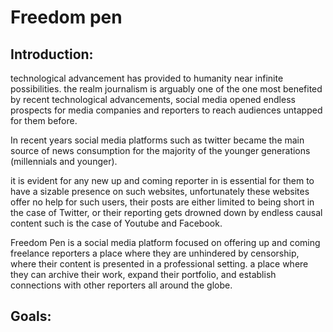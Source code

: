 # Freedom pen



## Introduction:

  technological advancement has provided to humanity near infinite possibilities.
the realm journalism is arguably one of the  one most benefited by recent technological advancements,
social media opened    endless prospects for media companies and reporters to reach audiences untapped
for them before.
  
 In recent years social media platforms such as twitter became the main source of news consumption
for the majority of the younger generations (millennials and younger).


  it is evident for any new up and coming reporter in is essential for them to have a sizable presence 
on such websites, unfortunately these websites offer no help for such users,  their posts are either 
limited to being short in the case of Twitter, or their reporting gets drowned down by endless causal
content such is the case of Youtube and Facebook.


  Freedom Pen is a social media platform focused on offering up and coming freelance reporters a place 
where they are unhindered by censorship, where their content is presented in a professional setting. 
a place where they can archive their work, expand their portfolio, and establish connections with other
reporters all around the globe.



## Goals:



